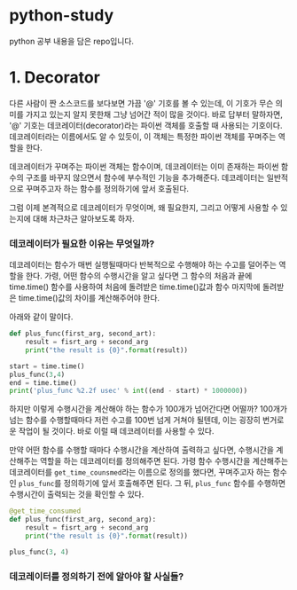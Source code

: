# python-study
python 공부 내용을 담은 repo입니다.

# 1. Decorator

다른 사람이 짠 소스코드를 보다보면 가끔 '@' 기호를 볼 수 있는데, 이 기호가 무슨 의미를 가지고 있는지 알지 못한채 그냥 넘어간 적이 많을 것이다. 바로 답부터 말하자면, '@' 기호는 데코레이터(decorator)라는 파이썬 객체를 호출할 때 사용되는 기호이다. 데코레이터라는 이름에서도 알 수 있듯이, 이 객체는 특정한 파이썬 객체를 꾸며주는 역할을 한다.

데코레이터가 꾸며주는 파이썬 객체는 함수이며, 데코레이터는 이미 존재하는 파이썬 함수의 구조를 바꾸지 않으면서 함수에 부수적인 기능을 추가해준다. 데코레이터는 일반적으로 꾸며주고자 하는 함수를 정의하기에 앞서 호출된다.

그럼 이제 본격적으로 데코레이터가 무엇이며, 왜 필요한지, 그리고 어떻게 사용할 수 있는지에 대해 차근차근 알아보도록 하자.


### 데코레이터가 필요한 이유는 무엇일까?

데코레이터는 함수가 매번 실행될때마다 반복적으로 수행해야 하는 수고를 덜어주는 역할을 한다.
가령, 어떤 함수의 수행시간을 알고 싶다면 그 함수의 처음과 끝에 time.time() 함수를 사용하여 처음에 돌려받은 time.time()값과 함수 마지막에 돌려받은 time.time()값의 차이를 계산해주어야 한다. 

아래와 같이 말이다.
```python
def plus_func(first_arg, second_art):
    result = fisrt_arg + second_arg
    print("the result is {0}".format(result))

start = time.time()
plus_func(3,4)
end = time.time()
print('plus_func %2.2f usec' % int((end - start) * 1000000))
```

하지만 이렇게 수행시간을 계산해야 하는 함수가 100개가 넘어간다면 어떨까? 100개가 넘는 함수를 수행할때마다 저런 수고를 100번 넘게 거쳐야 될텐데, 이는 굉장히 번거로운 작업이 될 것이다. 바로 이럴 때 데코레이터를 사용할 수 있다.

만약 어떤 함수를 수행할 때마다 수행시간을 계산하여 출력하고 싶다면, 수행시간을 계산해주는 역할을 하는 데코레이터를 정의해주면 된다. 가령 함수 수행시간을 계산해주는 데코레이터를 `get_time_counsmed`라는 이름으로 정의를 했다면, 꾸며주고자 하는 함수인 `plus_func`를 정의하기에 앞서 호출해주면 된다.
그 뒤, `plus_func` 함수를 수행하면 수행시간이 출력되는 것을 확인할 수 있다.

```python
@get_time_consumed
def plus_func(first_arg, second_arg):
    result = fisrt_arg + second_arg
    print("the result is {0}".format(result))

plus_func(3, 4)
```

### 데코레이터를 정의하기 전에 알아야 할 사실들?
